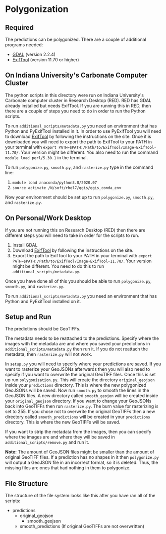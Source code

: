 # Polygonization #
## Required ##
The predictions can be polygonized. There are a couple of additional programs needed:
* [GDAL](https://gdal.org/) (version 2.2.4)
* [ExifTool](https://sno.phy.queensu.ca/~phil/exiftool/) (version 11.70 or higher)

## On Indiana University's Carbonate Computer Cluster ##
The python scripts in this directory were run on Indiana University's Carbonate computer cluster in Research Desktop (RED). RED has GDAL already installed but needs ExifTool. If you are running this in RED, then there are a couple of steps you need to do in order to run the Python scripts.

To run `additional_scripts/metadata.py` you need an environment that has Python and PyExifTool installed in it. In order to use PyExifTool you will need to download [ExifTool](https://sno.phy.queensu.ca/~phil/exiftool/) by following the instructions on the site. Once it is downloaded you will need to export the path to ExifTool to your PATH in your terminal with `export PATH=$PATH:/Path/to/ExifTool/Image-ExifTool-11.70/`. Your version might be different. You also need to run the command `module load perl/5.30.1` in the terminal.

To run `polygonize.py`, `smooth.py`, and `rasterize.py` type in the command line:
1. `module load anaconda/python3.8/2020.07`
2. `source activate /N/soft/rhel7/qgis/qgis_conda_env`

Now your environment should be set up to run `polygonize.py`, `smooth.py`, and `rasterize.py`.

## On Personal/Work Desktop ##
If you are not running this on Research Desktop (RED) then there are different steps you will need to take in order for the scripts to run. 

1. Install GDAL
2. Download [ExifTool](https://sno.phy.queensu.ca/~phil/exiftool/) by following the instructions on the site.
3. Export the path to ExifTool to your PATH in your terminal with `export PATH=$PATH:/Path/to/ExifTool/Image-ExifTool-11.70/`. Your version might be different. You need to do this to run `additional_scripts/metadata.py`.

Once you have done all of this you should be able to run `polygonize.py`, `smooth.py`, and `rasterize.py`.

To run `additional_scripts/metadata.py` you need an environment that has Python and PyExifTool installed on it.

## Setup and Run ##
The predictions should be GeoTIFFs.

The metadata needs to be reattached to the predictions. Specify where the images with the metadata are and where you saved your predictions in `additional_scripts/metadata.py` then run it. If you do not reattach the metadata, then `rasterize.py` will not work.

In `setup.py` you will need to specify where your predictions are saved. If you want to rasterize your GeoJSONs afterwards then you will also need to specify if you want to overwrite the original GeoTIFF files. Once this is set up run `polygonization.py`. This will create the directory `original_geojson` inside your `predictions` directory. This is where the new polygonized GeoJSONs will be saved. Now run `smooth.py` to smooth the lines in the GeoJSON files. A new directory called `smooth_geojon` will be created inside your `original_geojson` directory. If you want to change your GeoJSONs back into GeoTIFFs then run `rasterize.py`. The burn value for rasterizing is set to 255. If you chose not to overwrite the original GeoTIFFs then a new directory called `smooth_predictions` will be created in your `predictions` directory. This is where the new GeoTIFFs will be saved.

If you want to strip the metadata from the images, then you can specify where the images are and where they will be saved in `additional_scripts/remove.py` and run it.

**Note:** The amount of GeoJSON files might be smaller than the amount of original GeoTIFF files. If a prediction has no shapes in it then `polygonize.py` will output a GeoJSON file in an incorrect format, so it is deleted. Thus, the missing files are ones that had nothing in them to polygonize.

## File Structure ##
The structure of the file system looks like this after you have ran all of the scripts:
* predictions
    * original_geojson
        * smooth_geojson
    * smooth_predictions (If original GeoTIFFs are not overwritten)

